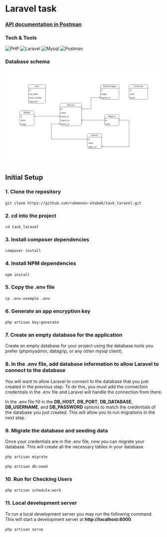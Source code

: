 # Laravel task

### [API documentation in Postman](https://documenter.getpostman.com/view/22425394/2sA3BoarPB) 

### Tech & Tools
<img alt="PHP" src="https://img.shields.io/badge/PHP-777BB4?style=for-the-badge&logo=php&logoColor=white"/> <img alt="Laravel" src="https://img.shields.io/badge/Laravel-FF2D20?style=for-the-badge&logo=laravel&logoColor=white"/> <img alt="Mysql" src="https://img.shields.io/badge/MySQL-005C84?style=for-the-badge&logo=mysql&logoColor=white"/> <img alt="Postman" src="https://img.shields.io/badge/Postman-FF6C37?style=for-the-badge&logo=Postman&logoColor=white"/> 


### Database schema
<img src="public/images/task_db.png">

## Initial Setup

### 1. Clone the repository

`git clone https://github.com/rahmonov-otabek/task_laravel.git`

### 2. cd into the project 

`cd task_laravel`

### 3. Install composer dependencies 

`composer install`

### 4. Install NPM dependencies 

`npm install`

### 5. Copy the .env file 

`cp .env.example .env`

### 6. Generate an app encryption key 

`php artisan key:generate`

### 7. Create an empty database for the application
Create an empty database for your project using the database tools you prefer (phpmyadmin, datagrip, or any other mysql client).

### 8. In the .env file, add database information to allow Laravel to connect to the database
You will want to allow Laravel to connect to the database that you just created in the previous step. To do this, you must add the connection credentials in the .env file and Laravel will handle the connection from there.

In the .env file fill in the **DB_HOST**, **DB_PORT**, **DB_DATABASE**, **DB_USERNAME**, and **DB_PASSWORD** options to match the credentials of the database you just created. This will allow you to run migrations in the next step. 

### 9. Migrate the database and seeding data
Once your credentials are in the .env file, now you can migrate your database. This will create all the necessary tables in your database.

`php artisan migrate`

`php artisan db:seed`

### 10. Run for Checking Users

`php artisan schedule:work`

### 11. Local development server
To run a local development server you may run the following command. This will start a development server at **http://localhost:8000**.

`php artisan serve`